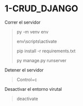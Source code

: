 # 1-CRUD_DJANGO

Correr el servidor

>py -m venv env
>
>env\scripts\activate
>
>pip install -r requirements.txt
>
>py manage.py runserver

Detener el servidor

>Control+c

Desactivar el entorno virutal

>deactivate




